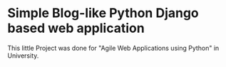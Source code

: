 # Simple Blog-like Python Django based web application

This little Project was done for "Agile Web Applications using Python" in University.
